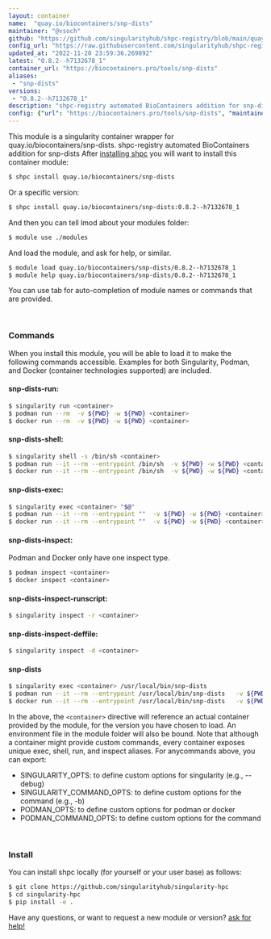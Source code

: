 ```yaml
---
layout: container
name:  "quay.io/biocontainers/snp-dists"
maintainer: "@vsoch"
github: "https://github.com/singularityhub/shpc-registry/blob/main/quay.io/biocontainers/snp-dists/container.yaml"
config_url: "https://raw.githubusercontent.com/singularityhub/shpc-registry/main/quay.io/biocontainers/snp-dists/container.yaml"
updated_at: "2022-11-20 23:59:36.269892"
latest: "0.8.2--h7132678_1"
container_url: "https://biocontainers.pro/tools/snp-dists"
aliases:
 - "snp-dists"
versions:
 - "0.8.2--h7132678_1"
description: "shpc-registry automated BioContainers addition for snp-dists"
config: {"url": "https://biocontainers.pro/tools/snp-dists", "maintainer": "@vsoch", "description": "shpc-registry automated BioContainers addition for snp-dists", "latest": {"0.8.2--h7132678_1": "sha256:6b76ed35d97bc655daeb0cd0d164c45124cc1b514a3b93796a97c94c988509e9"}, "tags": {"0.8.2--h7132678_1": "sha256:6b76ed35d97bc655daeb0cd0d164c45124cc1b514a3b93796a97c94c988509e9"}, "docker": "quay.io/biocontainers/snp-dists", "aliases": {"snp-dists": "/usr/local/bin/snp-dists"}}
---
```


This module is a singularity container wrapper for quay.io/biocontainers/snp-dists.
shpc-registry automated BioContainers addition for snp-dists
After [installing shpc](#install) you will want to install this container module:


```bash
$ shpc install quay.io/biocontainers/snp-dists
```

Or a specific version:

```bash
$ shpc install quay.io/biocontainers/snp-dists:0.8.2--h7132678_1
```

And then you can tell lmod about your modules folder:

```bash
$ module use ./modules
```

And load the module, and ask for help, or similar.

```bash
$ module load quay.io/biocontainers/snp-dists/0.8.2--h7132678_1
$ module help quay.io/biocontainers/snp-dists/0.8.2--h7132678_1
```

You can use tab for auto-completion of module names or commands that are provided.

<br>

### Commands

When you install this module, you will be able to load it to make the following commands accessible.
Examples for both Singularity, Podman, and Docker (container technologies supported) are included.

#### snp-dists-run:

```bash
$ singularity run <container>
$ podman run --rm  -v ${PWD} -w ${PWD} <container>
$ docker run --rm  -v ${PWD} -w ${PWD} <container>
```

#### snp-dists-shell:

```bash
$ singularity shell -s /bin/sh <container>
$ podman run --it --rm --entrypoint /bin/sh  -v ${PWD} -w ${PWD} <container>
$ docker run --it --rm --entrypoint /bin/sh  -v ${PWD} -w ${PWD} <container>
```

#### snp-dists-exec:

```bash
$ singularity exec <container> "$@"
$ podman run --it --rm --entrypoint ""  -v ${PWD} -w ${PWD} <container> "$@"
$ docker run --it --rm --entrypoint ""  -v ${PWD} -w ${PWD} <container> "$@"
```

#### snp-dists-inspect:

Podman and Docker only have one inspect type.

```bash
$ podman inspect <container>
$ docker inspect <container>
```

#### snp-dists-inspect-runscript:

```bash
$ singularity inspect -r <container>
```

#### snp-dists-inspect-deffile:

```bash
$ singularity inspect -d <container>
```


#### snp-dists

```bash
$ singularity exec <container> /usr/local/bin/snp-dists
$ podman run --it --rm --entrypoint /usr/local/bin/snp-dists   -v ${PWD} -w ${PWD} <container> -c " $@"
$ docker run --it --rm --entrypoint /usr/local/bin/snp-dists   -v ${PWD} -w ${PWD} <container> -c " $@"
```



In the above, the `<container>` directive will reference an actual container provided
by the module, for the version you have chosen to load. An environment file in the
module folder will also be bound. Note that although a container
might provide custom commands, every container exposes unique exec, shell, run, and
inspect aliases. For anycommands above, you can export:

 - SINGULARITY_OPTS: to define custom options for singularity (e.g., --debug)
 - SINGULARITY_COMMAND_OPTS: to define custom options for the command (e.g., -b)
 - PODMAN_OPTS: to define custom options for podman or docker
 - PODMAN_COMMAND_OPTS: to define custom options for the command

<br>

### Install

You can install shpc locally (for yourself or your user base) as follows:

```bash
$ git clone https://github.com/singularityhub/singularity-hpc
$ cd singularity-hpc
$ pip install -e .
```

Have any questions, or want to request a new module or version? [ask for help!](https://github.com/singularityhub/singularity-hpc/issues)